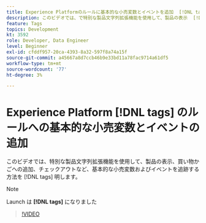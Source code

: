 ```yaml
---
title: Experience Platformのルールに基本的な小売変数とイベントを追加  [!DNL tags]
description: このビデオでは、で特別な製品文字列拡張機能を使用して、製品の表示  [!DNL tags]  買い物かごへの追加、チェックアウトなど、基本的な小売変数およびイベントを追跡する方法を説明します。
feature: Tags
topics: Development
kt: 3592
role: Developer, Data Engineer
level: Beginner
exl-id: cfddf957-20ca-4393-8a32-597f8a74a15f
source-git-commit: a45667a8d7ccb46b9e33bd11a78fac9714a61df5
workflow-type: tm+mt
source-wordcount: '77'
ht-degree: 3%

---
```


# Experience Platform [!DNL tags] のルールへの基本的な小売変数とイベントの追加

このビデオでは、特別な製品文字列拡張機能を使用して、製品の表示、買い物かごへの追加、チェックアウトなど、基本的な小売変数およびイベントを追跡する方法を [!DNL tags] 明します。

>[!NOTE]
>
> Launch は **[!DNL tags]** になりました

>[!VIDEO](https://video.tv.adobe.com/v/31397/?quality=12&learn=on&captions=jpn)
